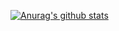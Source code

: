 <!--
**CodeMachine0121/CodeMachine0121** is a ✨ _special_ ✨ repository because its `README.md` (this file) appears on your GitHub profile.

Here are some ideas to get you started:

- 🔭 I’m currently working on ...
- 🌱 I’m currently learning ...
- 👯 I’m looking to collaborate on ...
- 🤔 I’m looking for help with ...
- 💬 Ask me about ...
- 📫 How to reach me: ...
- 😄 Pronouns: ...
- ⚡ Fun fact: ...
-->




[![Anurag's github stats](https://github-readme-stats.vercel.app/api?username=CodeMachine0121?theme=dark)](https://github.com/anuraghazra/github-readme-stats)
